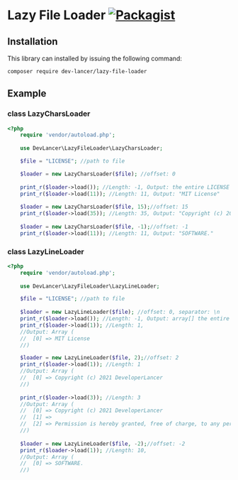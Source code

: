 # Lazy File Loader [![Packagist](https://img.shields.io/packagist/dt/dev-lancer/lazy-file-loader.svg)](https://packagist.org/packages/dev-lancer/lazy-file-loader)

## Installation
This library can installed by issuing the following command:
```bash
composer require dev-lancer/lazy-file-loader
```

## Example

### class LazyCharsLoader
```php
<?php
    require 'vendor/autoload.php';
    
    use DevLancer\LazyFileLoader\LazyCharsLoader;

    $file = "LICENSE"; //path to file

    $loader = new LazyCharsLoader($file); //offset: 0
    
    print_r($loader->load()); //Length: -1, Output: the entire LICENSE file
    print_r($loader->load(11)); //Length: 11, Output: "MIT License"
    
    $loader = new LazyCharsLoader($file, 15);//offset: 15
    print_r($loader->load(35)); //Length: 35, Output: "Copyright (c) 2021 DeveloperLancer"
    
    $loader = new LazyCharsLoader($file, -1);//offset: -1
    print_r($loader->load(11)); //Length: 11, Output: "SOFTWARE."
```

### class LazyLineLoader
```php
<?php
    require 'vendor/autoload.php';
    
    use DevLancer\LazyFileLoader\LazyLineLoader;

    $file = "LICENSE"; //path to file
    
    $loader = new LazyLineLoader($file); //offset: 0, separator: \n
    print_r($loader->load()); //Length: -1, Output: array[] the entire LICENSE file
    print_r($loader->load(1)); //Length: 1,
    //Output: Array (
    //  [0] => MIT License
    //)

    $loader = new LazyLineLoader($file, 2);//offset: 2
    print_r($loader->load(1)); //Length: 1
    //Output: Array (
    //  [0] => Copyright (c) 2021 DeveloperLancer
    //)
    
    print_r($loader->load(3)); //Length: 3
    //Output: Array (
    //  [0] => Copyright (c) 2021 DeveloperLancer
    //  [1] =>
    //  [2] => Permission is hereby granted, free of charge, to any person obtaining a copy
    //)
    
    $loader = new LazyLineLoader($file, -2);//offset: -2
    print_r($loader->load(1)); //Length: 10,
    //Output: Array (
    //  [0] => SOFTWARE.
    //)
```
